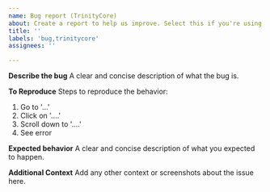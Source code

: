 ```yaml
---
name: Bug report (TrinityCore)
about: Create a report to help us improve. Select this if you're using TrinityCore.
title: ''
labels: 'bug,trinitycore'
assignees: ''

---
```


**Describe the bug**
A clear and concise description of what the bug is.

**To Reproduce**
Steps to reproduce the behavior:
1. Go to '...'
2. Click on '....'
3. Scroll down to '....'
4. See error

**Expected behavior**
A clear and concise description of what you expected to happen.

**Additional Context**
Add any other context or screenshots about the issue here.
